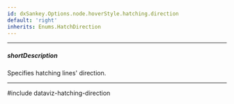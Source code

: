 ```yaml
---
id: dxSankey.Options.node.hoverStyle.hatching.direction
default: 'right'
inherits: Enums.HatchDirection
---
```

---
##### shortDescription
Specifies hatching lines' direction.

---
#include dataviz-hatching-direction
